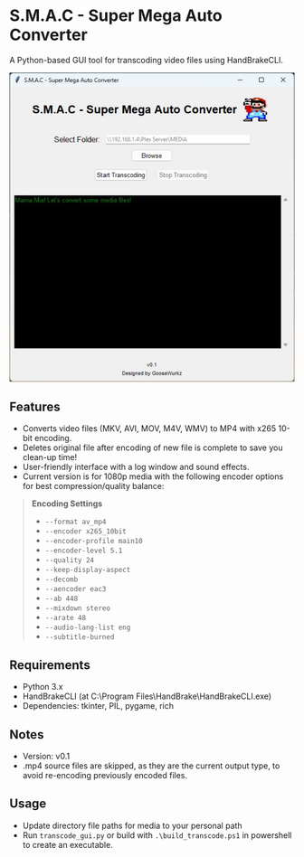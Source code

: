 # S.M.A.C - Super Mega Auto Converter

A Python-based GUI tool for transcoding video files using HandBrakeCLI.

<p align="center">
<img src="https://github.com/jamesonmalpezzi/S.M.A.C---Super-Mega-Auto-Converter/blob/main/screenshot.jpg">
</p>

## Features
- Converts video files (MKV, AVI, MOV, M4V, WMV) to MP4 with x265 10-bit encoding.<br>
- Deletes original file after encoding of new file is complete to save you clean-up time!
- User-friendly interface with a log window and sound effects.
- Current version is for 1080p media with the following encoder options for best compression/quality balance:

> **Encoding Settings**
>
> - `--format av_mp4`
> - `--encoder x265_10bit`
> - `--encoder-profile main10`
> - `--encoder-level 5.1`
> - `--quality 24`
> - `--keep-display-aspect`
> - `--decomb`
> - `--aencoder eac3`
> - `--ab 448`
> - `--mixdown stereo`
> - `--arate 48`
> - `--audio-lang-list eng`
> - `--subtitle-burned`

## Requirements
- Python 3.x
- HandBrakeCLI (at C:\Program Files\HandBrake\HandBrakeCLI.exe)
- Dependencies: tkinter, PIL, pygame, rich

## Notes
- Version: v0.1
- .mp4 source files are skipped, as they are the current output type, to avoid re-encoding previously encoded files.

## Usage
- Update directory file paths for media to your personal path
- Run `transcode_gui.py` or build with `.\build_transcode.ps1` in powershell to create an executable.
